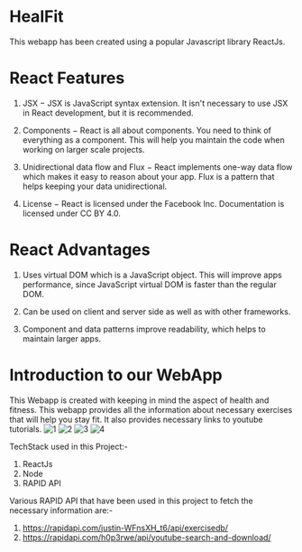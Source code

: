 # HealFit

This webapp has been created using a popular Javascript library ReactJs.

# React Features
1) JSX − JSX is JavaScript syntax extension. It isn't necessary to use JSX in React development, but it is recommended.

2) Components − React is all about components. You need to think of everything as a component. This will help you maintain the code when working on larger scale projects.

3) Unidirectional data flow and Flux − React implements one-way data flow which makes it easy to reason about your app. Flux is a pattern that helps keeping your data unidirectional.

4) License − React is licensed under the Facebook Inc. Documentation is licensed under CC BY 4.0.

# React Advantages

1) Uses virtual DOM which is a JavaScript object. This will improve apps performance, since JavaScript virtual DOM is faster than the regular DOM.

2) Can be used on client and server side as well as with other frameworks.

3) Component and data patterns improve readability, which helps to maintain larger apps.
 
# Introduction to our WebApp

This Webapp is created with keeping in mind the aspect of health and fitness. This webapp provides all the information about necessary exercises that will help you stay fit. It also provides necessary links to youtube tutorials.
![1](https://user-images.githubusercontent.com/97299075/232228965-eb54a1f4-ca40-4572-bc80-e78b5dc0bbcb.png)
![2](https://user-images.githubusercontent.com/97299075/232230120-19fea04f-75ad-4a71-b355-cb51ffd02a1f.png)
![3](https://user-images.githubusercontent.com/97299075/232230154-5f684b50-7588-416c-bcca-20ea63dd9047.png)
![4](https://user-images.githubusercontent.com/97299075/232230158-586d0351-1835-447f-b293-746afcdbf26a.png)

TechStack used in this Project:-

1) ReactJs
2) Node
3) RAPID API

Various RAPID API that have been used in this project to fetch the necessary information are:-

1) https://rapidapi.com/justin-WFnsXH_t6/api/exercisedb/
2) https://rapidapi.com/h0p3rwe/api/youtube-search-and-download/
